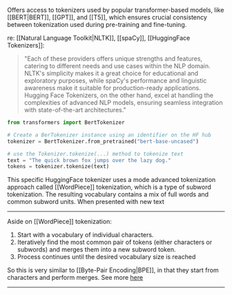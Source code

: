 Offers access to tokenizers used by popular transformer-based models, like [[BERT|BERT]], [[GPT]], and [[T5]], which ensures crucial consistency between tokenization used during pre-training and fine-tuning.

re: [[Natural Language Toolkit|NLTK]], [[spaCy]], [[HuggingFace Tokenizers]]:
> "Each of these providers offers unique strengths and features, catering to different needs and use cases within the NLP domain. NLTK's simplicity makes it a great choice for educational and exploratory purposes, while spaCy's performance and linguistic awareness make it suitable for production-ready applications. Hugging Face Tokenizers, on the other hand, excel at handling the complexities of advanced NLP models, ensuring seamless integration with state-of-the-art architectures."


```python
from transformers import BertTokenizer

# Create a BerTokenizer instance using an identifier on the HF hub
tokenizer = BertTokenizer.from_pretrained("bert-base-uncased")

# use the Tokenizer.tokenize(...) method to tokenize text
text = "The quick brown fox jumps over the lazy dog."
tokens = tokenizer.tokenize(text)
```
This specific HuggingFace tokenizer uses a mode advanced tokenization approach called [[WordPiece]] tokenization, which is a type of subword tokenization. The resulting vocabulary contains a mix of full words and common subword units. When presented with new text

---
Aside on [[WordPiece]] tokenization:
1. Start with a vocabulary of individual characters.
2. Iteratively find the most common pair of tokens (either characters or subwords) and merges them into a new subword token.
3. Process continues until the desired vocabulary size is reached

So this is very similar to [[Byte-Pair Encoding|BPE]], in that they start from characters and perform merges. See more [here](https://www.reddit.com/r/MachineLearning/comments/rprmq3/d_sentencepiece_wordpiece_bpe_which_tokenizer_is/)

---


